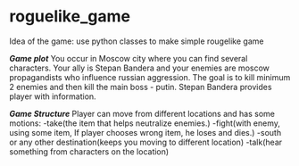 # roguelike_game
Idea of the game: use python classes to make simple rougelike game

***Game plot***
You occur in Moscow city where you can find several characters.
Your ally is Stepan Bandera and your enemies are moscow propagandists who influence russian aggression.
The goal is to kill minimum 2 enemies and then kill the main boss - putin.
Stepan Bandera provides player with information.

***Game Structure***
Player can move from different locations and has some motions:
-take(the item that helps neutralize enemies.)
-fight(with enemy, using some item, If player chooses wrong item, he loses and dies.)
-south or any other destination(keeps you moving to different location)
-talk(hear something from characters on the location)
  
